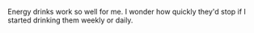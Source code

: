 Energy drinks work so well for me. I wonder how quickly they'd stop if I started drinking them weekly or daily.

